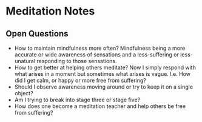 # Meditation Notes

## Open Questions
* How to maintain mindfulness more often? Mindfulness being a more accurate or wide awareness of sensations and a less-suffering or less-unatural responding to those sensations.
* How to get better at helping others meditate? Now I simply respond with what arises in a moment but sometimes what arises is vague. I.e. How did I get calm, or happy or more free from suffering?
* Should I observe awareness moving around or try to keep it on a single object?
* Am I trying to break into stage three or stage five?
* How does one become a meditation teacher and help others be free from suffering?
